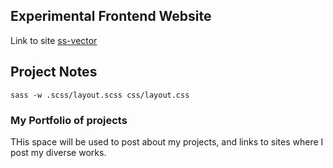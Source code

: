 
## Experimental Frontend Website

Link to site [ss-vector](https://ss-vector.github.io/)


<!-- Incluir link de Behance -->

## Project Notes

`sass -w .scss/layout.scss css/layout.css`


### My Portfolio of projects

THis space will be used to post about my projects, and links to sites where I post my diverse works.

